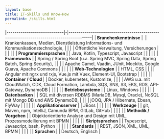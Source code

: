 ```yaml
---
layout: base
title: IT-Skills und Know-How
permalink: /skills.html
---
```


|-----------------------------|-|------------------------------------------------------------------------------------------|
| **Branchenkenntnisse**         |&nbsp; | Krankenkassen, Medien, Dienstleistung Informations- und Kommunikationstechnologie,      |
|                             | | Öffentliche Verwaltung, Versicherungen                                                  |
|                             | |                                                                                             |
| **Programmiersprachen**         |  | Java, Kotlin, Typescript, Javascript                                                    |
|                             | |                                                                                             |
| **Frameworks**                  | | Spring / Spring Boot (u.a. Spring MVC, Spring Data, Spring Batch, Spring Security),      |
|                             | | Apache Camel, Vaadin, JUnit, Mockito, Google Guava, Apache Commons                       |
|                             | |                                                                                             |
| **Web-Technologien**            | | HTML, CSS                                                                                |
|                             | | Angular mit ngrx und rxjs, Vue.js mit Vuex, Element-UI, Bootstrap                                         |
|                             | |                                                                                             |
| **Container / Cloud**           | | Docker, kubernetes, Kustomize,                                                            |
|                             | | AWS u.a. mit CloudWatch, CDK, Cloud Formation, Lambda, SQS, SNS, S3, EKS, RDS, API-Gateway, DynamoDB      |
|                             | |                                                                                             |
| **Betriebssysteme**             |  | Linux, Windows                                                                           |
|                             | |                                                                                             |
| **Datenbanken**                 | | SQL mit diversen RDBMS (MariaDB, Mysql, Oracle), NoSQL mit Mongo DB und AWS DynamoDB,    |
|                             | | jOOQ, JPA / Hibernate, Ebean, FlyWay                                                   |
|                             | |                                                                                             |
| **Applikationsserver**          | | JBoss                                                                                    |
|                             | |                                                                                             |
| **Werkzeuge**                   | | git, Maven, npm, IntelliJ, Camunda BPM, GitLab, GitHub                                 |
|                             | |                                                                                             |
| **Methodik / Vorgehen**         | | Objektorientierte Analyse und Design mit UML, Prozessmodellierung mit BPMN             |
|                             | |                                                                                             |
| **Skriptsprachen**              | | Typescript, Javascript, bash, Python                                                      |
|                             | |                                                                                             |
| **Standards**      | | REST, JSON, XML, UML, BPMN                                                               |
|                             | |                                                                                             |
| **Sprachen**                    | | Deutsch, Englisch                                                                        |
